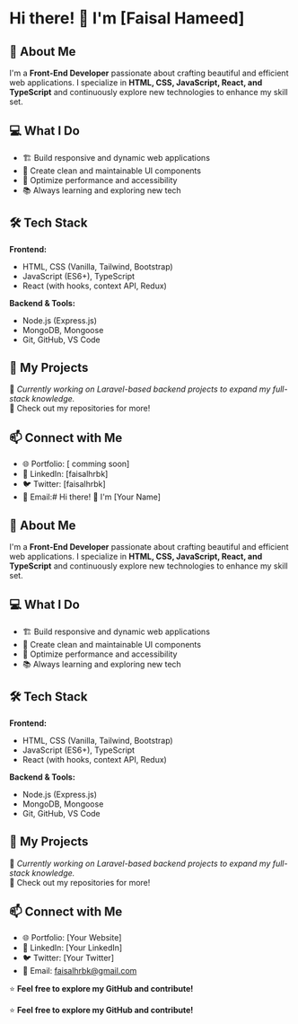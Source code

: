 # Hi there! 👋 I'm [Faisal Hameed]  

## 🚀 About Me  
I'm a **Front-End Developer** passionate about crafting beautiful and efficient web applications. I specialize in **HTML, CSS, JavaScript, React, and TypeScript** and continuously explore new technologies to enhance my skill set.  

## 💻 What I Do  
- 🏗️ Build responsive and dynamic web applications  
- 🎨 Create clean and maintainable UI components  
- 🚀 Optimize performance and accessibility  
- 📚 Always learning and exploring new tech  

## 🛠 Tech Stack  
**Frontend:**  
- HTML, CSS (Vanilla, Tailwind, Bootstrap)  
- JavaScript (ES6+), TypeScript  
- React (with hooks, context API, Redux)  

**Backend & Tools:**  
- Node.js (Express.js)  
- MongoDB, Mongoose  
- Git, GitHub, VS Code  

## 📌 My Projects  
🚧 *Currently working on Laravel-based backend projects to expand my full-stack knowledge.*  
🔗 Check out my repositories for more!  

## 📫 Connect with Me  
- 🌐 Portfolio: [ comming soon]  
- 💼 LinkedIn: [faisalhrbk]  
- 🐦 Twitter: [faisalhrbk]  
- 📧 Email:# Hi there! 👋 I'm [Your Name]  

## 🚀 About Me  
I'm a **Front-End Developer** passionate about crafting beautiful and efficient web applications. I specialize in **HTML, CSS, JavaScript, React, and TypeScript** and continuously explore new technologies to enhance my skill set.  

## 💻 What I Do  
- 🏗️ Build responsive and dynamic web applications  
- 🎨 Create clean and maintainable UI components  
- 🚀 Optimize performance and accessibility  
- 📚 Always learning and exploring new tech  

## 🛠 Tech Stack  
**Frontend:**  
- HTML, CSS (Vanilla, Tailwind, Bootstrap)  
- JavaScript (ES6+), TypeScript  
- React (with hooks, context API, Redux)  

**Backend & Tools:**  
- Node.js (Express.js)  
- MongoDB, Mongoose  
- Git, GitHub, VS Code  

## 📌 My Projects  
🚧 *Currently working on Laravel-based backend projects to expand my full-stack knowledge.*  
🔗 Check out my repositories for more!  

## 📫 Connect with Me  
- 🌐 Portfolio: [Your Website]  
- 💼 LinkedIn: [Your LinkedIn]  
- 🐦 Twitter: [Your Twitter]  
- 📧 Email: faisalhrbk@gmail.com 

⭐ **Feel free to explore my GitHub and contribute!**  
  

⭐ **Feel free to explore my GitHub and contribute!**  
